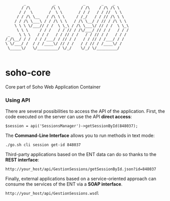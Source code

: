 ```
        _            _            _       _    _       
       / /\         /\ \         / /\    / /\ /\ \     
      / /  \       /  \ \       / / /   / / //  \ \    
     / / /\ \__   / /\ \ \     / /_/   / / // /\ \ \   
    / / /\ \___\ / / /\ \ \   / /\ \__/ / // / /\ \ \  
    \ \ \ \/___// / /  \ \_\ / /\ \___\/ // / /  \ \_\ 
     \ \ \     / / /   / / // / /\/___/ // / /   / / / 
 _    \ \ \   / / /   / / // / /   / / // / /   / / /  
/_/\__/ / /  / / /___/ / // / /   / / // / /___/ / /   
\ \/___/ /  / / /____\/ // / /   / / // / /____\/ /    
 \_____\/   \/_________/ \/_/    \/_/ \/_________/     
                                                       
```

# soho-core
Core part of Soho Web Application Container

### Using API

There are several possibilities to access the API of the application.
First, the code executed on the server can use the API **direct access**:
```
$session = api('SessionsManager')->getSessionById(848037);
```

The **Command-Line Interface** allows you to run methods in text mode:
```
./go.sh cli session get-id 848037
```

Third-party applications based on the ENT data can do so thanks to the **REST interface**:
```
http://your_host/api/GestionSessions/getSessionById.json?id=848037
```

Finally, external applications based on a service-oriented approach can consume the services of the ENT via a **SOAP interface**.
```
http://your_host/api/GestionSessions.wsdl
```